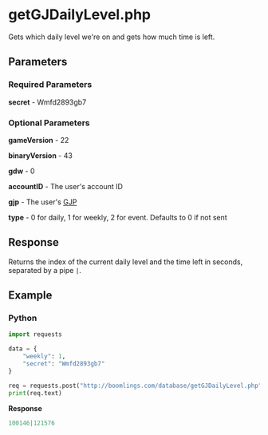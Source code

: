 # getGJDailyLevel.php

Gets which daily level we're on and gets how much time is left.

## Parameters

### Required Parameters

**secret** - Wmfd2893gb7

### Optional Parameters

**gameVersion** - 22

**binaryVersion** - 43

**gdw** - 0

**accountID** - The user's account ID

**gjp** - The user's [GJP](/topics/encryption/gjp.md)

**type** - 0 for daily, 1 for weekly, 2 for event. Defaults to 0 if not sent

## Response

Returns the index of the current daily level and the time left in seconds, separated by a pipe `|`.

## Example

<!-- tabs:start -->

### **Python**

```py
import requests

data = {
	"weekly": 1,
    "secret": "Wmfd2893gb7"
}

req = requests.post("http://boomlings.com/database/getGJDailyLevel.php", data=data)
print(req.text)
```

**Response**
```py
100146|121576
```

<!-- tabs:end -->

